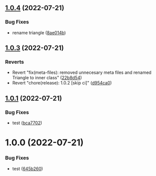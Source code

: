 ## [1.0.4](https://github.com/zacharysnewman/shape-calculations/compare/v1.0.3...v1.0.4) (2022-07-21)


### Bug Fixes

* rename triangle ([8ae014b](https://github.com/zacharysnewman/shape-calculations/commit/8ae014b2bd196abf9fcd12cb6f08a32721728d15))

## [1.0.3](https://github.com/zacharysnewman/shape-calculations/compare/v1.0.2...v1.0.3) (2022-07-21)


### Reverts

* Revert "fix(meta-files): removed unnecesary meta files and renamed Triangle to inner class" ([22b8d54](https://github.com/zacharysnewman/shape-calculations/commit/22b8d544af28ae26720b634b05edb8d6fe8f79b7))
* Revert "chore(release): 1.0.2 [skip ci]" ([d954ca0](https://github.com/zacharysnewman/shape-calculations/commit/d954ca0b11abcb5bcb5913eff78425c3c5cb5222))

## [1.0.1](https://github.com/zacharysnewman/shape-calculations/compare/v1.0.0...v1.0.1) (2022-07-21)


### Bug Fixes

* test ([bca7702](https://github.com/zacharysnewman/shape-calculations/commit/bca7702131711bc8831def03dfe6003048f1671f))

# 1.0.0 (2022-07-21)


### Bug Fixes

* test ([645b260](https://github.com/zacharysnewman/shape-calculations/commit/645b26017a734b34da1880612c9cf6cfb6d73073))
